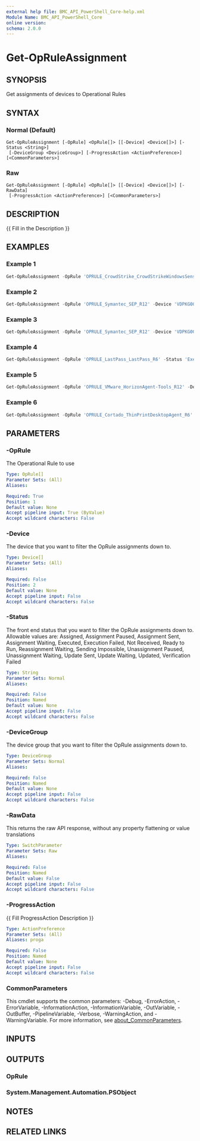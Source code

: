 ```yaml
---
external help file: BMC_API_PowerShell_Core-help.xml
Module Name: BMC_API_PowerShell_Core
online version:
schema: 2.0.0
---
```


# Get-OpRuleAssignment

## SYNOPSIS

Get assignments of devices to Operational Rules

## SYNTAX

### Normal (Default)

```text
Get-OpRuleAssignment [-OpRule] <OpRule[]> [[-Device] <Device[]>] [-Status <String>]
 [-DeviceGroup <DeviceGroup>] [-ProgressAction <ActionPreference>] [<CommonParameters>]
```

### Raw

```text
Get-OpRuleAssignment [-OpRule] <OpRule[]> [[-Device] <Device[]>] [-RawData]
 [-ProgressAction <ActionPreference>] [<CommonParameters>]
```

## DESCRIPTION

{{ Fill in the Description }}

## EXAMPLES

### Example 1

```PowerShell
Get-OpRuleAssignment -OpRule 'OPRULE_CrowdStrike_CrowdStrikeWindowsSensor_R14'
```

### Example 2

```PowerShell
Get-OpRuleAssignment -OpRule 'OPRULE_Symantec_SEP_R12' -Device 'VDPKG0011'
```

### Example 3

```PowerShell
Get-OpRuleAssignment -OpRule 'OPRULE_Symantec_SEP_R12' -Device 'VDPKG0011' -RawData
```

### Example 4

```PowerShell
Get-OpRuleAssignment -OpRule 'OPRULE_LastPass_LastPass_R6' -Status 'Execution Failed'
```

### Example 5

```PowerShell
Get-OpRuleAssignment -OpRule 'OPRULE_VMware_HorizonAgent-Tools_R12' -DeviceGroup 'GRP900_VMware_HorizonAgent-Tools_NOW'
```

### Example 6

```PowerShell
Get-OpRuleAssignment -OpRule 'OPRULE_Cortado_ThinPrintDesktopAgent_R6' -DeviceGroup 'GRP900_Cortado_ThinPrintDesktopAgent_NEW' -Status 'Executed'
```

## PARAMETERS

### -OpRule

The Operational Rule to use

```yaml
Type: OpRule[]
Parameter Sets: (All)
Aliases:

Required: True
Position: 1
Default value: None
Accept pipeline input: True (ByValue)
Accept wildcard characters: False
```

### -Device

The device that you want to filter the OpRule assignments down to.

```yaml
Type: Device[]
Parameter Sets: (All)
Aliases:

Required: False
Position: 2
Default value: None
Accept pipeline input: False
Accept wildcard characters: False
```

### -Status

The front end status that you want to filter the OpRule assignments down to.
Allowable values are:
Assigned, Assignment Paused, Assignment Sent, Assignment Waiting, Executed, Execution Failed, Not Received, Ready to Run, Reassignment Waiting, Sending Impossible, Unassignment Paused, Unassignment Waiting, Update Sent, Update Waiting, Updated, Verification Failed

```yaml
Type: String
Parameter Sets: Normal
Aliases:

Required: False
Position: Named
Default value: None
Accept pipeline input: False
Accept wildcard characters: False
```

### -DeviceGroup

The device group that you want to filter the OpRule assignments down to.

```yaml
Type: DeviceGroup
Parameter Sets: Normal
Aliases:

Required: False
Position: Named
Default value: None
Accept pipeline input: False
Accept wildcard characters: False
```

### -RawData

This returns the raw API response, without any property flattening or value translations

```yaml
Type: SwitchParameter
Parameter Sets: Raw
Aliases:

Required: False
Position: Named
Default value: False
Accept pipeline input: False
Accept wildcard characters: False
```

### -ProgressAction

{{ Fill ProgressAction Description }}

```yaml
Type: ActionPreference
Parameter Sets: (All)
Aliases: proga

Required: False
Position: Named
Default value: None
Accept pipeline input: False
Accept wildcard characters: False
```

### CommonParameters

This cmdlet supports the common parameters: -Debug, -ErrorAction, -ErrorVariable, -InformationAction, -InformationVariable, -OutVariable, -OutBuffer, -PipelineVariable, -Verbose, -WarningAction, and -WarningVariable. For more information, see [about_CommonParameters](http://go.microsoft.com/fwlink/?LinkID=113216).

## INPUTS

## OUTPUTS

### OpRule

### System.Management.Automation.PSObject

## NOTES

## RELATED LINKS
